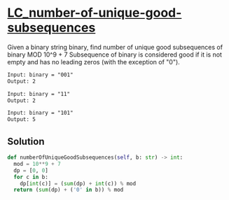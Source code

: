 # [LC_number-of-unique-good-subsequences](https://leetcode.com/problems/number-of-unique-good-subsequences)

Given a binary string binary, find number of unique good subsequences of binary MOD 10^9 + 7
Subsequence of binary is considered good if it is not empty and has no leading zeros (with the exception of "0").

```txt
Input: binary = "001"
Output: 2

Input: binary = "11"
Output: 2

Input: binary = "101"
Output: 5
```

## Solution

```py
def numberOfUniqueGoodSubsequences(self, b: str) -> int:
  mod = 10**9 + 7
  dp = [0, 0]
  for c in b:
    dp[int(c)] = (sum(dp) + int(c)) % mod
  return (sum(dp) + ('0' in b)) % mod
```
